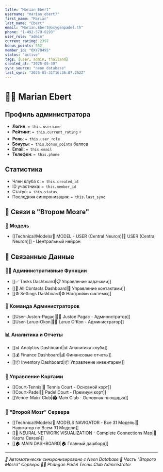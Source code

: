 ```yaml
---
title: "Marian Ebert"
username: "marian_ebert7"
first_name: "Marian"
last_name: "Ebert"
email: "Marian.Ebert@oxygenpadel.th"
phone: "1-492-579-0293"
user_role: "admin"
current_rating: 2397
bonus_points: 552
member_id: "OXY70495"
status: "active"
tags: [user, admin, thailand]
created_at: "2025-05-30"
sync_source: "neon_database"
last_sync: "2025-05-31T16:36:07.252Z"
---
```


# 👨‍💼 Marian Ebert

## Профиль администратора

- **Логин**: `= this.username`
- **Рейтинг**: `= this.current_rating` ⭐
- **Роль**: `= this.user_role`
- **Бонусы**: `= this.bonus_points` баллов
- **Email**: `= this.email`
- **Телефон**: `= this.phone`

## Статистика

- Член клуба с: `= this.created_at`
- ID участника: `= this.member_id`
- Статус: `= this.status`
- Последняя синхронизация: `= this.last_sync`

## 🔗 **Связи в "Втором Мозге"**

### 🧠 **Модель**
- [[Technical/Models/🧠 MODEL - USER (Central Neuron)|👥 USER (Central Neuron)]] - Центральный нейрон

## 🔗 **Связанные Данные**

### 👨‍💼 **Административные Функции**
- [[✅ Tasks Dashboard|📋 Управление задачами]]
- [[👥 All Contacts Dashboard|👥 Управление контактами]]
- [[⚙️ Settings Dashboard|⚙️ Настройки системы]]

### 👥 **Команда Администраторов**
- [[User-Juston-Pagac|👨‍💼 Juston Pagac - Администратор]]
- [[User-Larue-Okon|👨‍💼 Larue O'Kon - Администратор]]

### 📊 **Аналитика и Отчеты**
- [[📊 Analytics Dashboard|📊 Аналитика клуба]]
- [[💰 Finance Dashboard|💰 Финансовые отчеты]]
- [[📦 Inventory Dashboard|📦 Управление инвентарем]]

### 🎾 **Управление Кортами**
- [[Court-Tennis|🎾 Tennis Court - Основной корт]]
- [[Court-Padel|🏓 Padel Court - Премиум корт]]
- [[Venue-Main-Club|🏟️ Main Club - Основная площадка]]

### 🧠 **"Второй Мозг" Сервера**
- [[Technical/Models/🧠 MODELS NAVIGATOR - Все 31 Модель|🧠 Навигатор по Всем 31 Модели]]
- [[🧠 NEURAL NETWORK VISUALIZATION - Complete Connections Map|🧠 Карта Связей]]
- [[🏠 MAIN DASHBOARD|🏠 Главный дашборд]]

---

*📡 Автоматически синхронизировано с Neon Database*
*🧠 Часть "Второго Мозга" Сервера*
*👨‍💼 Phangan Padel Tennis Club Administrator*